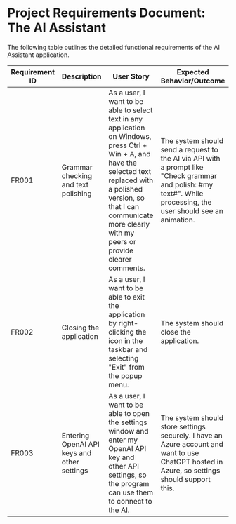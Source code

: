 # **Project Requirements Document: The AI Assistant**

The following table outlines the detailed functional requirements of the AI Assistant application.

| Requirement ID | Description                                 | User Story                                                                                                                                                                                                                                      | Expected Behavior/Outcome                                                                                                                                        |
| -------------- | ------------------------------------------- | ----------------------------------------------------------------------------------------------------------------------------------------------------------------------------------------------------------------------------------------------- | ---------------------------------------------------------------------------------------------------------------------------------------------------------------- |
| FR001          | Grammar checking and text polishing         | As a user, I want to be able to select text in any application on Windows, press Ctrl + Win + A, and have the selected text replaced with a polished version, so that I can communicate more clearly with my peers or provide clearer comments. | The system should send a request to the AI via API with a prompt like "Check grammar and polish: #my text#". While processing, the user should see an animation. |
| FR002          | Closing the application                     | As a user, I want to be able to exit the application by right-clicking the icon in the taskbar and selecting "Exit" from the popup menu.                                                                                                        | The system should close the application.                                                                                                                         |
| FR003          | Entering OpenAI API keys and other settings | As a user, I want to be able to open the settings window and enter my OpenAI API key and other API settings, so the program can use them to connect to the AI.                                                                                  | The system should store settings securely. I have an Azure account and want to use ChatGPT hosted in Azure, so settings should support this.                     |
